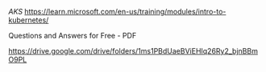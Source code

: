 *AKS*
https://learn.microsoft.com/en-us/training/modules/intro-to-kubernetes/

Questions and Answers for Free - PDF

https://drive.google.com/drive/folders/1ms1PBdUaeBViEHIq26Ry2_bjnBBmO9PL
